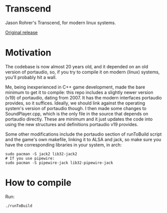 # Transcend
Jason Rohrer's Transcend, for modern linux systems.

[Original release](https://transcend.sourceforge.net/)

# Motivation
The codebase is now almost 20 years old, and it depended on an old version of portaudio, so, if you try to compile it
on modern (linux) systems, you'll probably hit a wall.

Me, being inexperienced in C++ game development, made the bare minimum to get it to compile: this repo includes a slightly
newer version (v19) of portaudio, dating from 2007. It has the modern interfaces portaudio provides, so it suffices. Ideally,
we should link against the operating system's version of portaudio though.
I then made some changes to SoundPlayer.cpp, which is the only file in the source that depends on portaudio directly.
These are minimum and it just updates the code into using the new structures and definitions portaudio v19 provides.

Some other modifications include the portaudio section of runToBuild script and the game's own makefile, linking it to 
ALSA and jack, so make sure you have the corresponding libraries in your system, in arch:

```
sudo pacman -S jack2 lib32-jack2
# If you use pipewire:
sudo pacman -S pipewire-jack lib32-pipewire-jack
```

# How to compile
Run:

``./runToBuild``


